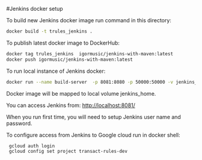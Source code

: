 #Jenkins docker setup

To build new Jenkins docker image run command in this directory:

```bash
docker build -t trules_jenkins .
```

To publish latest docker image to DockerHub:
```bash
docker tag trules_jenkins  igormusic/jenkins-with-maven:latest
docker push igormusic/jenkins-with-maven:latest
```

To run local instance of Jenkins docker:

```bash
docker run --name build-server  -p 8081:8080 -p 50000:50000 -v jenkins_home:/var/jenkins_home -v /var/run/docker.sock:/var/run/docker.sock trules_jenkins
```

Docker image will be mapped to local volume jenkins_home.

You can access Jenkins from: [http://localhost:8081/](http://localhost:8081/)

When you run first time, you will need to setup Jenkins user name and password. 

To configure access from Jenkins to Google cloud run in docker shell:
```bash
 gcloud auth login
 gcloud config set project transact-rules-dev
```


